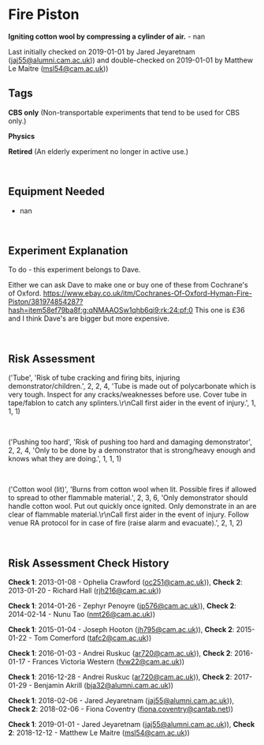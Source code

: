 # Fire Piston

**Igniting cotton wool by compressing a cylinder of air.** - nan

Last initially checked on 2019-01-01 by Jared Jeyaretnam (jaj55@alumni.cam.ac.uk)) and double-checked on 2019-01-01 by Matthew Le Maitre (msl54@cam.ac.uk))

## Tags
<!--- Start Tags (DO NOT REMOVE THIS COMMENT) --->

**CBS only** (Non-transportable experiments that tend to be used for CBS only.)

**Physics**

**Retired** (An elderly experiment no longer in active use.)
<!--- End Tags (DO NOT REMOVE THIS COMMENT) --->

<br/>

## Equipment Needed 
- nan

<br/>

## Experiment Explanation 

To do - this experiment belongs to Dave.

Either we can ask Dave to make one or buy one of these from Cochrane's of Oxford. 
https://www.ebay.co.uk/itm/Cochranes-Of-Oxford-Hyman-Fire-Piston/381974854287?hash=item58ef79ba8f:g:qNMAAOSw1qhb6qi9:rk:24:pf:0
This one is £36 and I think Dave's are bigger but more expensive.

<br/>

## Risk Assessment

('Tube', 'Risk of tube cracking and firing bits, injuring demonstrator/children.', 2, 2, 4, 'Tube is made out of polycarbonate which is very tough. Inspect for any cracks/weaknesses before use. Cover tube in tape/fablon to catch any splinters.\r\nCall first aider in the event of injury.', 1, 1, 1)

<br/>

('Pushing too hard', 'Risk of pushing too hard and damaging demonstrator', 2, 2, 4, 'Only to be done by a demonstrator that is strong/heavy enough and knows what they are doing.', 1, 1, 1)

<br/>

('Cotton wool (lit)', 'Burns from cotton wool when lit. Possible fires if allowed to spread to other flammable material.', 2, 3, 6, 'Only demonstrator should handle cotton wool. Put out quickly once ignited. Only demonstrate in an are clear of flammable material.\r\nCall first aider in the event of injury. Follow venue RA protocol for in case of fire (raise alarm and evacuate).', 2, 1, 2)

<br/>

## Risk Assessment Check History 

**Check 1**: 2013-01-08 - Ophelia Crawford (oc251@cam.ac.uk)), **Check 2**: 2013-01-20 - Richard Hall (rjh216@cam.ac.uk))

**Check 1**: 2014-01-26 - Zephyr Penoyre (jp576@cam.ac.uk)), **Check 2**: 2014-02-14 - Nunu Tao (nmt26@cam.ac.uk))

**Check 1**: 2015-01-04 - Joseph Hooton (jh795@cam.ac.uk)), **Check 2**: 2015-01-22 - Tom Comerford (tafc2@cam.ac.uk))

**Check 1**: 2016-01-03 - Andrei Ruskuc (ar720@cam.ac.uk)), **Check 2**: 2016-01-17 - Frances Victoria Western (fvw22@cam.ac.uk))

**Check 1**: 2016-12-28 - Andrei Ruskuc (ar720@cam.ac.uk)), **Check 2**: 2017-01-29 - Benjamin Akrill (bja32@alumni.cam.ac.uk))

**Check 1**: 2018-02-06 - Jared Jeyaretnam (jaj55@alumni.cam.ac.uk)), **Check 2**: 2018-02-06 - Fiona Coventry (fiona.coventry@cantab.net))

**Check 1**: 2019-01-01 - Jared Jeyaretnam (jaj55@alumni.cam.ac.uk)), **Check 2**: 2018-12-12 - Matthew Le Maitre (msl54@cam.ac.uk))